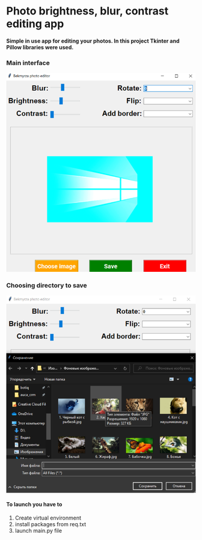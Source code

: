 #  Photo brightness, blur, contrast editing app

#### Simple in use app for editing your photos. In this project Tkinter and Pillow libraries were used.

### Main interface
![](doc/1.png)

### Choosing directory to save

![](doc/2.png)


#### To launch you have to
1. Create virtual environment
2. install packages from req.txt
3. launch main.py file